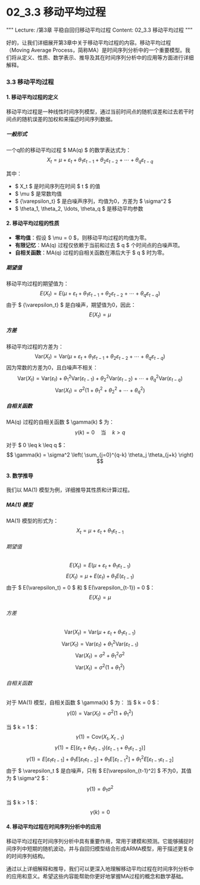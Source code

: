 # 02_3.3 移动平均过程

"""
Lecture: /第3章 平稳自回归移动平均过程
Content: 02_3.3 移动平均过程
"""

好的，让我们详细展开第3章中关于移动平均过程的内容。移动平均过程（Moving Average Process，简称MA）是时间序列分析中的一个重要模型。我们将从定义、性质、数学表示、推导及其在时间序列分析中的应用等方面进行详细解释。

### 3.3 移动平均过程

#### 1. 移动平均过程的定义

移动平均过程是一种线性时间序列模型，通过当前时间点的随机误差和过去若干时间点的随机误差的加权和来描述时间序列数据。

##### 一般形式

一个q阶的移动平均过程 $ MA(q) $ 的数学表达式为：
$$ X_t = \mu + \varepsilon_t + \theta_1 \varepsilon_{t-1} + \theta_2 \varepsilon_{t-2} + \cdots + \theta_q \varepsilon_{t-q} $$

其中：
- $ X_t $ 是时间序列在时间 $ t $ 的值
- $ \mu $ 是常数均值
- $ \{\varepsilon_t\} $ 是白噪声序列，均值为0，方差为 $ \sigma^2 $
- $ \theta_1, \theta_2, \ldots, \theta_q $ 是移动平均参数

#### 2. 移动平均过程的性质

- **零均值**：假设 $ \mu = 0 $，则移动平均过程的均值为零。
- **有限记忆**：MA(q) 过程仅依赖于当前和过去 $ q $ 个时间点的白噪声项。
- **自相关函数**：MA(q) 过程的自相关函数在滞后大于 $ q $ 时为零。

##### 期望值

移动平均过程的期望值为：
$$ E(X_t) = E(\mu + \varepsilon_t + \theta_1 \varepsilon_{t-1} + \theta_2 \varepsilon_{t-2} + \cdots + \theta_q \varepsilon_{t-q}) $$
由于 $ \{\varepsilon_t\} $ 是白噪声，期望值为0，因此：
$$ E(X_t) = \mu $$

##### 方差

移动平均过程的方差为：
$$ \text{Var}(X_t) = \text{Var}(\mu + \varepsilon_t + \theta_1 \varepsilon_{t-1} + \theta_2 \varepsilon_{t-2} + \cdots + \theta_q \varepsilon_{t-q}) $$
因为常数的方差为0，且白噪声不相关：
$$ \text{Var}(X_t) = \text{Var}(\varepsilon_t) + \theta_1^2 \text{Var}(\varepsilon_{t-1}) + \theta_2^2 \text{Var}(\varepsilon_{t-2}) + \cdots + \theta_q^2 \text{Var}(\varepsilon_{t-q}) $$
$$ \text{Var}(X_t) = \sigma^2 (1 + \theta_1^2 + \theta_2^2 + \cdots + \theta_q^2) $$

##### 自相关函数

MA(q) 过程的自相关函数 $ \gamma(k) $ 为：
$$ \gamma(k) = 0 \quad \text{当} \quad k > q $$

对于 $ 0 \leq k \leq q $：
$$ \gamma(k) = \sigma^2 \left( \sum_{j=0}^{q-k} \theta_j \theta_{j+k} \right) $$

#### 3. 数学推导

我们以 MA(1) 模型为例，详细推导其性质和计算过程。

##### MA(1) 模型

MA(1) 模型的形式为：
$$ X_t = \mu + \varepsilon_t + \theta_1 \varepsilon_{t-1} $$

###### 期望值

$$ E(X_t) = E(\mu + \varepsilon_t + \theta_1 \varepsilon_{t-1}) $$
$$ E(X_t) = \mu + E(\varepsilon_t) + \theta_1 E(\varepsilon_{t-1}) $$
由于 $ E(\varepsilon_t) = 0 $ 和 $ E(\varepsilon_{t-1}) = 0 $：
$$ E(X_t) = \mu $$

###### 方差

$$ \text{Var}(X_t) = \text{Var}(\mu + \varepsilon_t + \theta_1 \varepsilon_{t-1}) $$
$$ \text{Var}(X_t) = \text{Var}(\varepsilon_t) + \theta_1^2 \text{Var}(\varepsilon_{t-1}) $$
$$ \text{Var}(X_t) = \sigma^2 + \theta_1^2 \sigma^2 $$
$$ \text{Var}(X_t) = \sigma^2 (1 + \theta_1^2) $$

###### 自相关函数

对于 MA(1) 模型，自相关函数 $ \gamma(k) $ 为：
当 $ k = 0 $：
$$ \gamma(0) = \text{Var}(X_t) = \sigma^2 (1 + \theta_1^2) $$

当 $ k = 1 $：
$$ \gamma(1) = \text{Cov}(X_t, X_{t-1}) $$
$$ \gamma(1) = E[(\varepsilon_t + \theta_1 \varepsilon_{t-1})(\varepsilon_{t-1} + \theta_1 \varepsilon_{t-2})] $$
$$ \gamma(1) = E[\varepsilon_t \varepsilon_{t-1}] + \theta_1 E[\varepsilon_t \varepsilon_{t-2}] + \theta_1 E[\varepsilon_{t-1}^2] + \theta_1^2 E[\varepsilon_{t-1} \varepsilon_{t-2}] $$
由于 $ \varepsilon_t $ 是白噪声，只有 $ E[\varepsilon_{t-1}^2] $ 不为0，其值为 $ \sigma^2 $：
$$ \gamma(1) = \theta_1 \sigma^2 $$

当 $ k > 1 $：
$$ \gamma(k) = 0 $$

#### 4. 移动平均过程在时间序列分析中的应用

移动平均过程在时间序列分析中具有重要作用，常用于建模和预测。它能够捕捉时间序列中短期的随机波动，并与自回归模型结合形成ARMA模型，用于描述更复杂的时间序列结构。

通过以上详细解释和推导，我们可以更深入地理解移动平均过程在时间序列分析中的应用和意义。希望这些内容能帮助你更好地掌握MA过程的概念和数学基础。